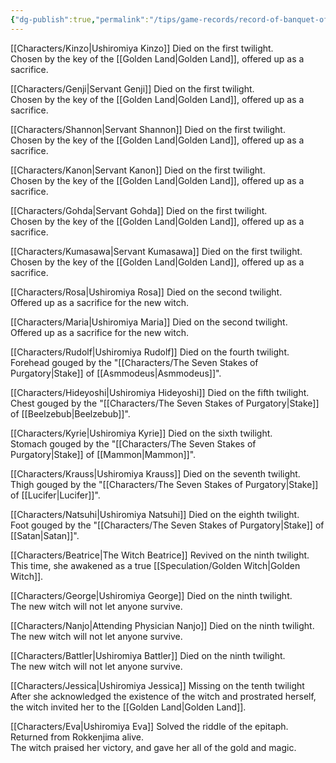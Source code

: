 ```yaml
---
{"dg-publish":true,"permalink":"/tips/game-records/record-of-banquet-of-the-golden-witch/","created":"2025-02-27T17:44:12.064+01:00","updated":"2025-03-18T20:01:28.497+01:00"}
---
```


[[Characters/Kinzo\|Ushiromiya Kinzo]]
Died on the first twilight.  
Chosen by the key of the [[Golden Land\|Golden Land]], offered up as a sacrifice.  
  
[[Characters/Genji\|Servant Genji]]
Died on the first twilight.  
Chosen by the key of the [[Golden Land\|Golden Land]], offered up as a sacrifice.  
  
[[Characters/Shannon\|Servant Shannon]]
Died on the first twilight.  
Chosen by the key of the [[Golden Land\|Golden Land]], offered up as a sacrifice.  
  
[[Characters/Kanon\|Servant Kanon]]
Died on the first twilight.  
Chosen by the key of the [[Golden Land\|Golden Land]], offered up as a sacrifice.  
  
[[Characters/Gohda\|Servant Gohda]]
Died on the first twilight.  
Chosen by the key of the [[Golden Land\|Golden Land]], offered up as a sacrifice.  
  
[[Characters/Kumasawa\|Servant Kumasawa]]
Died on the first twilight.  
Chosen by the key of the [[Golden Land\|Golden Land]], offered up as a sacrifice.  
  
[[Characters/Rosa\|Ushiromiya Rosa]]
Died on the second twilight.  
Offered up as a sacrifice for the new witch.  
  
[[Characters/Maria\|Ushiromiya Maria]]
Died on the second twilight.  
Offered up as a sacrifice for the new witch.  
  
[[Characters/Rudolf\|Ushiromiya Rudolf]]
Died on the fourth twilight.  
Forehead gouged by the "[[Characters/The Seven Stakes of Purgatory\|Stake]] of [[Asmmodeus\|Asmmodeus]]".  
  
[[Characters/Hideyoshi\|Ushiromiya Hideyoshi]]
Died on the fifth twilight.  
Chest gouged by the "[[Characters/The Seven Stakes of Purgatory\|Stake]] of [[Beelzebub\|Beelzebub]]".  
  
[[Characters/Kyrie\|Ushiromiya Kyrie]]
Died on the sixth twilight.  
Stomach gouged by the "[[Characters/The Seven Stakes of Purgatory\|Stake]] of [[Mammon\|Mammon]]".  
  
[[Characters/Krauss\|Ushiromiya Krauss]]
Died on the seventh twilight.  
Thigh gouged by the "[[Characters/The Seven Stakes of Purgatory\|Stake]] of [[Lucifer\|Lucifer]]".  
  
[[Characters/Natsuhi\|Ushiromiya Natsuhi]]
Died on the eighth twilight.  
Foot gouged by the "[[Characters/The Seven Stakes of Purgatory\|Stake]] of [[Satan\|Satan]]".  
  
[[Characters/Beatrice\|The Witch Beatrice]]
Revived on the ninth twilight.  
This time, she awakened as a true [[Speculation/Golden Witch\|Golden Witch]].  
  
[[Characters/George\|Ushiromiya George]]
Died on the ninth twilight.  
The new witch will not let anyone survive.  
  
[[Characters/Nanjo\|Attending Physician Nanjo]]
Died on the ninth twilight.  
The new witch will not let anyone survive.  
  
[[Characters/Battler\|Ushiromiya Battler]]
Died on the ninth twilight.  
The new witch will not let anyone survive.  
  
[[Characters/Jessica\|Ushiromiya Jessica]]
Missing on the tenth twilight
After she acknowledged the existence of the witch and prostrated herself, the witch invited her to the [[Golden Land\|Golden Land]].
  
[[Characters/Eva\|Ushiromiya Eva]]
Solved the riddle of the epitaph. Returned from Rokkenjima alive.  
The witch praised her victory, and gave her all of the gold and magic.